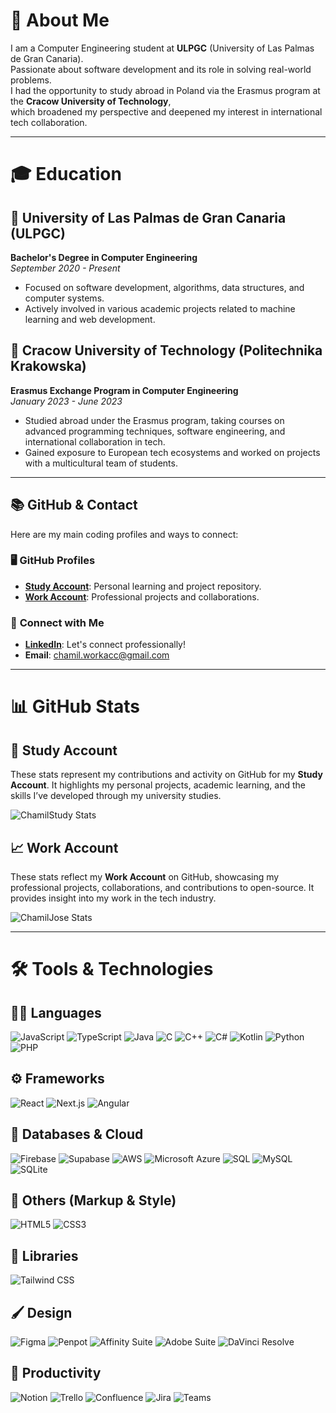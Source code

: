 # 👋 About Me

I am a Computer Engineering student at **ULPGC** (University of Las Palmas de Gran Canaria).  
Passionate about software development and its role in solving real-world problems.  
I had the opportunity to study abroad in Poland via the Erasmus program at the **Cracow University of Technology**,  
which broadened my perspective and deepened my interest in international tech collaboration.

---

# 🎓 Education

## 📍 **University of Las Palmas de Gran Canaria (ULPGC)**

**Bachelor's Degree in Computer Engineering**  
_September 2020 - Present_

- Focused on software development, algorithms, data structures, and computer systems.
- Actively involved in various academic projects related to machine learning and web development.

## 📍 **Cracow University of Technology (Politechnika Krakowska)**

**Erasmus Exchange Program in Computer Engineering**  
_January 2023 - June 2023_

- Studied abroad under the Erasmus program, taking courses on advanced programming techniques, software engineering, and international collaboration in tech.
- Gained exposure to European tech ecosystems and worked on projects with a multicultural team of students.

---

## 📚 **GitHub & Contact**

Here are my main coding profiles and ways to connect:

### 🖥️ **GitHub Profiles**

- **[Study Account](https://github.com/chamilstudy/)**: Personal learning and project repository.
- **[Work Account](https://github.com/chamilwork/)**: Professional projects and collaborations.

### 🔗 **Connect with Me**

- **[LinkedIn](https://www.linkedin.com/in/chamilwork/?trk=opento_sprofile_details)**: Let's connect professionally!
- **Email**: [chamil.workacc@gmail.com](mailto:chamil.workacc@gmail.com)

---

# 📊 GitHub Stats

## 📖 **Study Account**

These stats represent my contributions and activity on GitHub for my **Study Account**. It highlights my personal projects, academic learning, and the skills I’ve developed through my university studies.

![ChamilStudy Stats](https://github-readme-stats.vercel.app/api?username=ChamilStudy&show_icons=true&count_private=true&hide_title=true&hide=prs&theme=tokyonight)

## 📈 **Work Account**

These stats reflect my **Work Account** on GitHub, showcasing my professional projects, collaborations, and contributions to open-source. It provides insight into my work in the tech industry.

![ChamilJose Stats](https://github-readme-stats.vercel.app/api?username=ChamilJose&show_icons=true&count_private=true&hide_title=true&hide=prs&theme=tokyonight)

---

# 🛠️ Tools & Technologies

## 🧑‍💻 Languages

<p align="left">
  <img src="https://img.shields.io/badge/JavaScript-121212?style=for-the-badge&logo=javascript&logoColor=F7DF1E" alt="JavaScript" />
  <img src="https://img.shields.io/badge/TypeScript-121212?style=for-the-badge&logo=typescript&logoColor=3178C6" alt="TypeScript" />
  <img src="https://img.shields.io/badge/Java-121212?style=for-the-badge&logo=oracle&logoColor=F80000" alt="Java" />
  <img src="https://img.shields.io/badge/C-121212?style=for-the-badge&logo=c&logoColor=A8B9CC" alt="C" />
  <img src="https://img.shields.io/badge/C++-121212?style=for-the-badge&logo=cplusplus&logoColor=00599C" alt="C++" />
  <img src="https://img.shields.io/badge/C%23-121212?style=for-the-badge&logo=csharp&logoColor=239120" alt="C#" />
  <img src="https://img.shields.io/badge/Kotlin-121212?style=for-the-badge&logo=kotlin&logoColor=7F52FF" alt="Kotlin" />
  <img src="https://img.shields.io/badge/Python-121212?style=for-the-badge&logo=python&logoColor=FFD43B" alt="Python" />
  <img src="https://img.shields.io/badge/PHP-121212?style=for-the-badge&logo=php&logoColor=777BB4" alt="PHP" />
</p>

## ⚙️ Frameworks

<p align="left">
  <img src="https://img.shields.io/badge/React-121212?style=for-the-badge&logo=react&logoColor=61DAFB" alt="React" />
  <img src="https://img.shields.io/badge/Next.js-121212?style=for-the-badge&logo=next.js&logoColor=ffffff" alt="Next.js" />
  <img src="https://img.shields.io/badge/Angular-121212?style=for-the-badge&logo=angular&logoColor=DD0031" alt="Angular" />
</p>

## 🧱 Databases & Cloud

<p align="left">
  <img src="https://img.shields.io/badge/Firebase-121212?style=for-the-badge&logo=firebase&logoColor=FFCA28" alt="Firebase" />
  <img src="https://img.shields.io/badge/Supabase-121212?style=for-the-badge&logo=supabase&logoColor=3ECF8E" alt="Supabase" />
  <img src="https://img.shields.io/badge/AWS-121212?style=for-the-badge&logo=amazonaws&logoColor=FF9900" alt="AWS" />
  <img src="https://img.shields.io/badge/Microsoft_Azure-121212?style=for-the-badge&logo=microsoftazure&logoColor=0078D4" alt="Microsoft Azure" />
  <img src="https://img.shields.io/badge/SQL-121212?style=for-the-badge&logo=postgresql&logoColor=336791" alt="SQL" />
  <img src="https://img.shields.io/badge/MySQL-121212?style=for-the-badge&logo=mysql&logoColor=4479A1" alt="MySQL" />
  <img src="https://img.shields.io/badge/SQLite-121212?style=for-the-badge&logo=sqlite&logoColor=003B57" alt="SQLite" />
</p>

## 🧱 Others (Markup & Style)

<p align="left">
  <img src="https://img.shields.io/badge/HTML5-121212?style=for-the-badge&logo=html5&logoColor=E34F26" alt="HTML5" />
  <img src="https://img.shields.io/badge/CSS3-121212?style=for-the-badge&logo=css3&logoColor=1572B6" alt="CSS3" />
</p>

## 🎨 Libraries

<p align="left">
  <img src="https://img.shields.io/badge/Tailwind CSS-121212?style=for-the-badge&logo=tailwindcss&logoColor=38B2AC" alt="Tailwind CSS" />
</p>

## 🖌️ Design

<p align="left">
  <img src="https://img.shields.io/badge/Figma-121212?style=for-the-badge&logo=figma&logoColor=F24E1E" alt="Figma" />
  <img src="https://img.shields.io/badge/Penpot-121212?style=for-the-badge&logo=penpot&logoColor=ffffff" alt="Penpot" />
  <img src="https://img.shields.io/badge/Affinity_Designer-121212?style=for-the-badge&logo=affinitydesigner&logoColor=00A9E0" alt="Affinity Suite" />
  <img src="https://img.shields.io/badge/Adobe_Creative_Cloud-121212?style=for-the-badge&logo=adobecreativecloud&logoColor=FF0000" alt="Adobe Suite" />
  <img src="https://img.shields.io/badge/DaVinci_Resolve-121212?style=for-the-badge&logo=blackmagicdesign&logoColor=FF9E00" alt="DaVinci Resolve" />
</p>

## 🧠 Productivity

<p align="left">
  <img src="https://img.shields.io/badge/Notion-121212?style=for-the-badge&logo=notion&logoColor=FFFFFF" alt="Notion" />
  <img src="https://img.shields.io/badge/Trello-121212?style=for-the-badge&logo=trello&logoColor=0079BF" alt="Trello" />
  <img src="https://img.shields.io/badge/Confluence-121212?style=for-the-badge&logo=confluence&logoColor=172B4D" alt="Confluence" />
  <img src="https://img.shields.io/badge/Jira-121212?style=for-the-badge&logo=jira&logoColor=0052CC" alt="Jira" />
  <img src="https://img.shields.io/badge/Microsoft_Teams-121212?style=for-the-badge&logo=microsoftteams&logoColor=6264A7" alt="Teams" />
</p>
